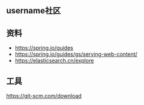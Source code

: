 ## username社区

## 资料
* https://spring.io/guides
* https://spring.io/guides/gs/serving-web-content/
* https://elasticsearch.cn/explore

## 工具
https://git-scm.com/download
